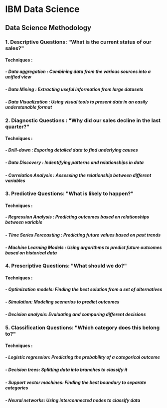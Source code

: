 # IBM Data Science

## Data Science Methodology
### 1. Descriptive Questions: "What is the current status of our sales?"
#### Techniques : 
##### - Data aggregation : Combining data from the various sources into a unified view
##### - Data Mining : Extracting useful information from large datasets
##### - Data Visualization : Using visual tools to present data in an easily understanable format

### 2. Diagnostic Questions : "Why did our sales decline in the last quarter?"
#### Techniques : 
##### - Drill-down : Exporing detailed data to find underlying causes
##### - Data Discovery : Indentifying patterns and relationships in data
##### - Correlation Analysis : Assessing the relationship between different variables

### 3. Predictive Questions: "What is likely to happen?"
#### Techniques : 
##### - Regression Analysis : Predicting outcomes based on relationships between variable
##### - Time Series Forecasting : Predicting future values based on past trends
##### - Machine Learning Models : Using argorithms to predict future outcomes based on historical data

### 4. Prescriptive Questions: "What should we do?"
#### Techniques : 
##### - Optimization models: Finding the best solution from a set of alternatives
##### - Simulation: Modeling scenarios to predict outcomes
##### - Decision analysis: Evaluating and comparing different decisions

### 5. Classification Questions: "Which category does this belong to?"
#### Techniques : 
##### - Logistic regression: Predicting the probability of a categorical outcome
##### - Decision trees: Splitting data into branches to classify it
##### - Support vector machines: Finding the best boundary to separate categories
##### - Neural networks: Using interconnected nodes to classify data

